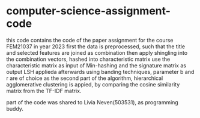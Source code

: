 # computer-science-assignment-code
this code contains the code of the paper assignment for the course FEM21037 in year 2023 first the data is preprocessed, such that the title and selected features are joined as combination then apply shingling into the combination vectors, hashed into characteristic matrix use the characteristic matrix as input of Min-hashing and the signature matrix as output LSH applieda afterwards using banding techniques, parameter b and r are of choice as the second part of the algorithm, hierarchical agglomerative clustering is appied, by comparing the cosine similarity matrix from the TF-IDF matrix.

part of the code was shared to Livia Neven(503531), as programming buddy.
